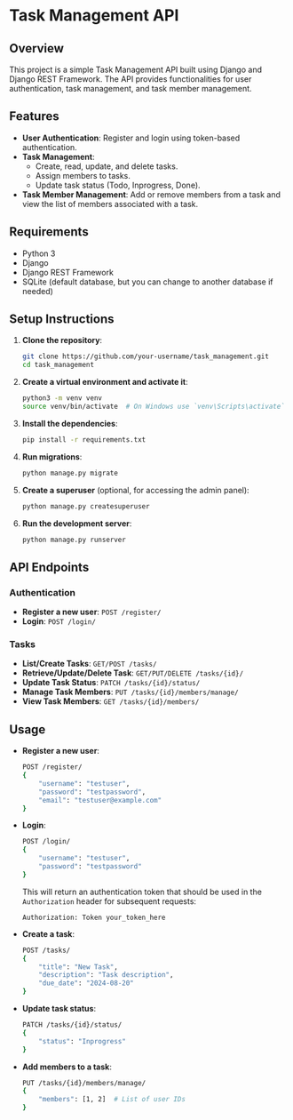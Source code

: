 # Task Management API

## Overview

This project is a simple Task Management API built using Django and Django REST Framework. The API provides functionalities for user authentication, task management, and task member management.

## Features

- **User Authentication**: Register and login using token-based authentication.
- **Task Management**: 
  - Create, read, update, and delete tasks.
  - Assign members to tasks.
  - Update task status (Todo, Inprogress, Done).
- **Task Member Management**: Add or remove members from a task and view the list of members associated with a task.

## Requirements

- Python 3
- Django 
- Django REST Framework
- SQLite (default database, but you can change to another database if needed)

## Setup Instructions

1. **Clone the repository**:

    ```bash
    git clone https://github.com/your-username/task_management.git
    cd task_management
    ```

2. **Create a virtual environment and activate it**:

    ```bash
    python3 -m venv venv
    source venv/bin/activate  # On Windows use `venv\Scripts\activate`
    ```

3. **Install the dependencies**:

    ```bash
    pip install -r requirements.txt
    ```

4. **Run migrations**:

    ```bash
    python manage.py migrate
    ```

5. **Create a superuser** (optional, for accessing the admin panel):

    ```bash
    python manage.py createsuperuser
    ```

6. **Run the development server**:

    ```bash
    python manage.py runserver
    ```

## API Endpoints

### Authentication

- **Register a new user**: `POST /register/`
- **Login**: `POST /login/`

### Tasks

- **List/Create Tasks**: `GET/POST /tasks/`
- **Retrieve/Update/Delete Task**: `GET/PUT/DELETE /tasks/{id}/`
- **Update Task Status**: `PATCH /tasks/{id}/status/`
- **Manage Task Members**: `PUT /tasks/{id}/members/manage/`
- **View Task Members**: `GET /tasks/{id}/members/`

## Usage

- **Register a new user**:

    ```bash
    POST /register/
    {
        "username": "testuser",
        "password": "testpassword",
        "email": "testuser@example.com"
    }
    ```

- **Login**:

    ```bash
    POST /login/
    {
        "username": "testuser",
        "password": "testpassword"
    }
    ```

    This will return an authentication token that should be used in the `Authorization` header for subsequent requests:

    ```
    Authorization: Token your_token_here
    ```

- **Create a task**:

    ```bash
    POST /tasks/
    {
        "title": "New Task",
        "description": "Task description",
        "due_date": "2024-08-20"
    }
    ```

- **Update task status**:

    ```bash
    PATCH /tasks/{id}/status/
    {
        "status": "Inprogress"
    }
    ```

- **Add members to a task**:

    ```bash
    PUT /tasks/{id}/members/manage/
    {
        "members": [1, 2]  # List of user IDs
    }
    ```

